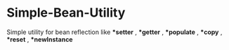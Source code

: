 # Simple-Bean-Utility
Simple utility for bean reflection like <b>*setter</b>  , <b>*getter</b> , <b>*populate</b> , <b>*copy</b> , <b>*reset</b> , <b>*newInstance</b>
